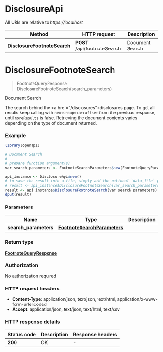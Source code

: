 # DisclosureApi

All URIs are relative to *https://localhost*

Method | HTTP request | Description
------------- | ------------- | -------------
[**DisclosureFootnoteSearch**](DisclosureApi.md#DisclosureFootnoteSearch) | **POST** /api/footnoteSearch | Document Search


# **DisclosureFootnoteSearch**
> FootnoteQueryResponse DisclosureFootnoteSearch(search_parameters)

Document Search

The search behind the <a href=\"/disclosures\">disclosures</a> page.  To get all results keep calling with <code>nextGroupStartOffset</code> from the previous response, until <code>moreResults</code> is false.  Retrieving the document contents varies depending on the type of document returned.

### Example
```R
library(openapi)

# Document Search
#
# prepare function argument(s)
var_search_parameters <- FootnoteSearchParameters$new(FootnoteQueryParameters$new("fullTextQuery_example", c(123), "footnoteTag_example", 123, 123, 123, "allFootnotes_example", "includeRelatedItems_example", "fullTextSearchAllTimePeriods_example", "fullTextSearchRestrictToMetricLabels_example", "normalizedFaceMetric_example", "normalizedFootnoteMetric_example", "normalizedBreakoutMetric_example", "ByDocumentID_example", "XBRLNumericTag_example", 123, "blobID_example", 123, "nonXBRLExtractTag_example", 123, "userSubmittedURL_example", "subDivide_example", "publicDisclosureID_example", 123, "disclosureName_example", c("disclosureNames_example"), 123, "none", 123, "AllTextBlocks_example", "AllMDASections_example", 123), FootnotePeriodParameters$new("unset", 123, 123, "unset", "periodType_example", "useFiscalPeriod_example", DateRange$new("startDate_example", "endDate_example"), "allHistory_example", "updateDate_example", "updatedFrom_example", "asOriginallyReported_example", 123, 123), CompaniesParameters$new(c("companyIdentifiers_example"), "entireUniverse_example", c(123))) # FootnoteSearchParameters | 

api_instance <- DisclosureApi$new()
# to save the result into a file, simply add the optional `data_file` parameter, e.g.
# result <- api_instance$DisclosureFootnoteSearch(var_search_parametersdata_file = "result.txt")
result <- api_instance$DisclosureFootnoteSearch(var_search_parameters)
dput(result)
```

### Parameters

Name | Type | Description  | Notes
------------- | ------------- | ------------- | -------------
 **search_parameters** | [**FootnoteSearchParameters**](FootnoteSearchParameters.md)|  | 

### Return type

[**FootnoteQueryResponse**](FootnoteQueryResponse.md)

### Authorization

No authorization required

### HTTP request headers

 - **Content-Type**: application/json, text/json, text/html, application/x-www-form-urlencoded
 - **Accept**: application/json, text/json, text/html, text/csv

### HTTP response details
| Status code | Description | Response headers |
|-------------|-------------|------------------|
| **200** | OK |  -  |

